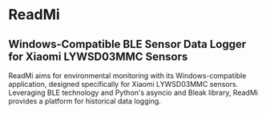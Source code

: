 # ReadMi
## Windows-Compatible BLE Sensor Data Logger for Xiaomi LYWSD03MMC Sensors

ReadMi aims for environmental monitoring with its Windows-compatible application, designed specifically for Xiaomi LYWSD03MMC sensors. Leveraging BLE technology and Python's asyncio and Bleak library, ReadMi provides a platform for historical data logging.
